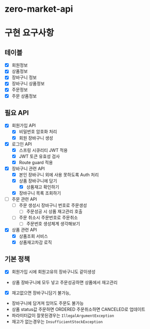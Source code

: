# zero-market-api

# 구현 요구사항
## 테이블

- [x] 회원정보
- [x] 상품정보
- [x] 장바구니 정보
- [x] 장바구니 상품정보
- [x] 주문정보
- [x] 주문 상품정보

## 필요 API

- [x] 회원가입 API
  - [x] 비밀번호 암호화 처리
  - [x] 회원 장바구니 생성
- [x] 로그인 API
  - [x] 스프링 시큐리티 JWT 적용
  - [x] JWT 토큰 유효성 검사
  - [x] Route guard 적용
- [x] 장바구니 관련 API
  - [x] 본인 장바구니 외에 사용 못하도록 Auth 처리
  - [x] 상품 장바구니에 담기
    - [x] 상품재고 확인하기
  - [x] 장바구니 목록 조회하기
- [ ] 주문 관련 API
  - [ ] 주문 생성시 장바구니 번호로 주문생성
    - [ ] 주문성공 시 상품 재고관리 호출
  - [ ] 주문 취소시 주문번호로 주문취소
    - [ ] 주문번호 생성체계 생각해보기
- [x] 상품 관련 API
  - [x] 상품조회 서비스
  - [x] 상품재고차감 로직

## 기본 정책
- [x] 회원가입 시에 회원고유의 장바구니도 같이생성
- 상품 장바구니에 모두 넣고 주문성공하면 상품에서 재고관리
- [x] 재고없으면 장바구니담기 불가능,
- 장바구니에 담겨져 있어도 주문도 불가능
- 상품 status값 주문하면 ORDERED 주문취소하면 CANCELED로 업데이트
- 파라미터값이 잘못된경우는  `IllegalArgumentException`  
- 재고가 없는경우는  `InsufficientStockException`
